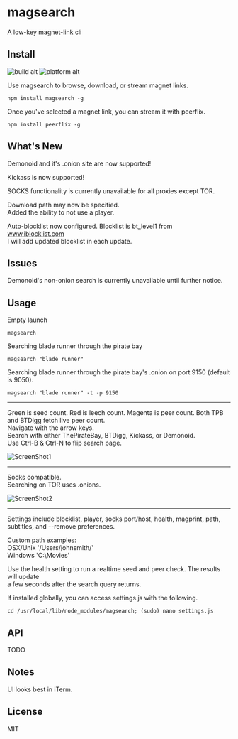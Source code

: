 # magsearch #

A low-key magnet-link cli


## Install ##
![build alt](https://travis-ci.org/roecrew/magsearch.svg?branch=master)
![platform alt](https://img.shields.io/badge/platform-windows%20|%20linux%20|%20osx-blue.svg)


Use magsearch to browse, download, or stream magnet links.

```
npm install magsearch -g
```

Once you've selected a magnet link, you can stream it with peerflix.

```
npm install peerflix -g
```

## What's New ##

Demonoid and it's .onion site are now supported!

Kickass is now supported!

SOCKS functionality is currently unavailable for all proxies except TOR.<br>

Download path may now be specified. <br>
Added the ability to not use a player.

Auto-blocklist now configured. Blocklist is bt_level1 from www.iblocklist.com <br>
I will add updated blocklist in each update.


## Issues ##

Demonoid's non-onion search is currently unavailable until further notice.

## Usage ##
 
 Empty launch
   ```
  magsearch
  ```
  
  Searching blade runner through the pirate bay
  ```
  magsearch "blade runner"
  ```
  
  Searching blade runner through the pirate bay's .onion on port 9150 (default is 9050).
  ```
  magsearch "blade runner" -t -p 9150
  ```
  ___
  
  Green is seed count. Red is leech count. Magenta is peer count. Both TPB and BTDigg fetch live peer count. <br>
  Navigate with the arrow keys. <br>
  Search with either ThePirateBay, BTDigg, Kickass, or Demonoid. <br>
  Use Ctrl-B & Ctrl-N to flip search page.
  
  ![ScreenShot1](http://s23.postimg.org/l4zi60cuj/Screen_Shot_2015_04_03_at_19_02_29.png)
  
  ---
  
  Socks compatible. <br>
  Searching on TOR uses .onions. <br>
  
  ![ScreenShot2](http://s1.postimg.org/dwdjiwlrz/Screen_Shot_2015_04_03_at_18_57_15.png)
  
  ___
  
  Settings include blocklist, player, socks port/host, health, magprint, path, subtitles, and --remove preferences. <br>
  
  Custom path examples: <br>
  OSX/Unix '/Users/johnsmith/' <br>
  Windows 'C:\Movies\'
  
  Use the health setting to run a realtime seed and peer check. The results will update <br>
  a few seconds after the search query returns. <br>
  
  If installed globally, you can access settings.js with the following. <br>
  
  ```
  cd /usr/local/lib/node_modules/magsearch; (sudo) nano settings.js
  ```
  

## API ##

  TODO

## Notes ##

UI looks best in iTerm.

## License ##

MIT

